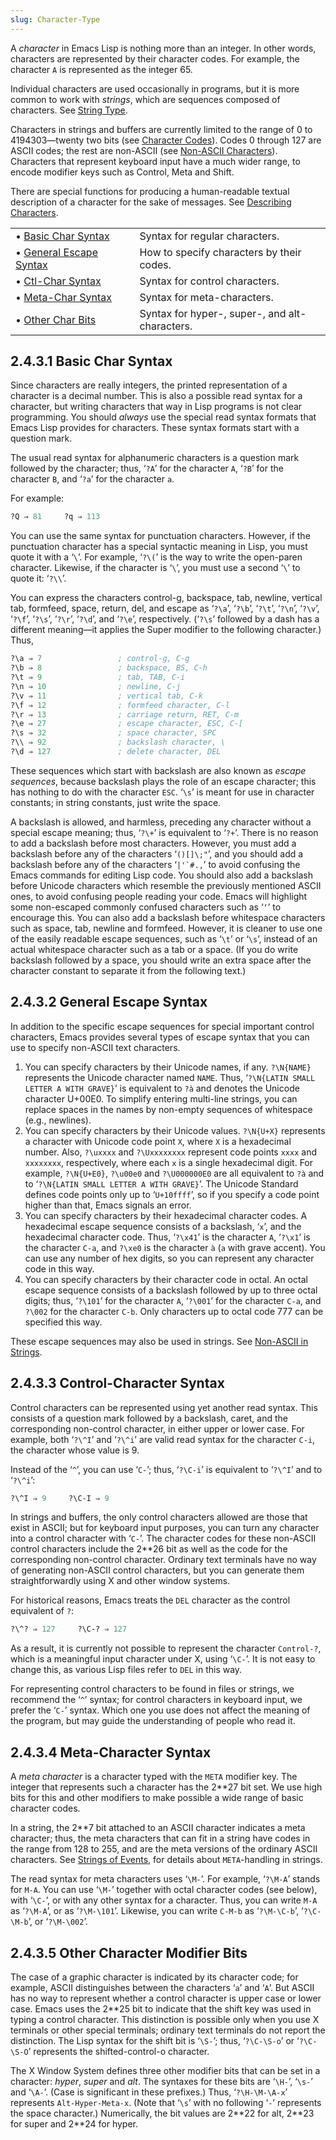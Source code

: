 ```yaml
---
slug: Character-Type
---
```


A *character* in Emacs Lisp is nothing more than an integer. In other words, characters are represented by their character codes. For example, the character `A` is represented as the integer 65<!-- /@w -->.

Individual characters are used occasionally in programs, but it is more common to work with *strings*, which are sequences composed of characters. See [String Type](/docs/elisp/String-Type).

Characters in strings and buffers are currently limited to the range of 0 to 4194303—twenty two bits (see [Character Codes](/docs/elisp/Character-Codes)). Codes 0 through 127 are ASCII codes; the rest are non-ASCII (see [Non-ASCII Characters](/docs/elisp/Non_002dASCII-Characters)). Characters that represent keyboard input have a much wider range, to encode modifier keys such as Control, Meta and Shift.

There are special functions for producing a human-readable textual description of a character for the sake of messages. See [Describing Characters](/docs/elisp/Describing-Characters).

|                                                              |    |                                                |
| :----------------------------------------------------------- | -- | :--------------------------------------------- |
| • [Basic Char Syntax](/docs/elisp/Basic-Char-Syntax)         |    | Syntax for regular characters.                 |
| • [General Escape Syntax](/docs/elisp/General-Escape-Syntax) |    | How to specify characters by their codes.      |
| • [Ctl-Char Syntax](/docs/elisp/Ctl_002dChar-Syntax)         |    | Syntax for control characters.                 |
| • [Meta-Char Syntax](/docs/elisp/Meta_002dChar-Syntax)       |    | Syntax for meta-characters.                    |
| • [Other Char Bits](/docs/elisp/Other-Char-Bits)             |    | Syntax for hyper-, super-, and alt-characters. |
## 2.4.3.1 Basic Char Syntax

Since characters are really integers, the printed representation of a character is a decimal number. This is also a possible read syntax for a character, but writing characters that way in Lisp programs is not clear programming. You should *always* use the special read syntax formats that Emacs Lisp provides for characters. These syntax formats start with a question mark.

The usual read syntax for alphanumeric characters is a question mark followed by the character; thus, ‘`?A`’ for the character `A`, ‘`?B`’ for the character `B`, and ‘`?a`’ for the character `a`.

For example:

```lisp
?Q ⇒ 81     ?q ⇒ 113
```

You can use the same syntax for punctuation characters. However, if the punctuation character has a special syntactic meaning in Lisp, you must quote it with a ‘`\`’. For example, ‘`?\(`’ is the way to write the open-paren character. Likewise, if the character is ‘`\`’, you must use a second ‘`\`’ to quote it: ‘`?\\`’.

You can express the characters control-g, backspace, tab, newline, vertical tab, formfeed, space, return, del, and escape as ‘`?\a`’, ‘`?\b`’, ‘`?\t`’, ‘`?\n`’, ‘`?\v`’, ‘`?\f`’, ‘`?\s`’, ‘`?\r`’, ‘`?\d`’, and ‘`?\e`’, respectively. (‘`?\s`’ followed by a dash has a different meaning—it applies the Super modifier to the following character.) Thus,

```lisp
?\a ⇒ 7                 ; control-g, C-g
?\b ⇒ 8                 ; backspace, BS, C-h
?\t ⇒ 9                 ; tab, TAB, C-i
?\n ⇒ 10                ; newline, C-j
?\v ⇒ 11                ; vertical tab, C-k
?\f ⇒ 12                ; formfeed character, C-l
?\r ⇒ 13                ; carriage return, RET, C-m
?\e ⇒ 27                ; escape character, ESC, C-[
?\s ⇒ 32                ; space character, SPC
?\\ ⇒ 92                ; backslash character, \
?\d ⇒ 127               ; delete character, DEL
```

These sequences which start with backslash are also known as *escape sequences*, because backslash plays the role of an escape character; this has nothing to do with the character `ESC`. ‘`\s`’ is meant for use in character constants; in string constants, just write the space.

A backslash is allowed, and harmless, preceding any character without a special escape meaning; thus, ‘`?\+`’ is equivalent to ‘`?+`’. There is no reason to add a backslash before most characters. However, you must add a backslash before any of the characters ‘`()[]\;"`’, and you should add a backslash before any of the characters ‘``|'`#.,``’ to avoid confusing the Emacs commands for editing Lisp code. You should also add a backslash before Unicode characters which resemble the previously mentioned ASCII ones, to avoid confusing people reading your code. Emacs will highlight some non-escaped commonly confused characters such as ‘`‘`’ to encourage this. You can also add a backslash before whitespace characters such as space, tab, newline and formfeed. However, it is cleaner to use one of the easily readable escape sequences, such as ‘`\t`’ or ‘`\s`’, instead of an actual whitespace character such as a tab or a space. (If you do write backslash followed by a space, you should write an extra space after the character constant to separate it from the following text.)
## 2.4.3.2 General Escape Syntax

In addition to the specific escape sequences for special important control characters, Emacs provides several types of escape syntax that you can use to specify non-ASCII text characters.

1.  You can specify characters by their Unicode names, if any. `?\N{NAME}` represents the Unicode character named `NAME`. Thus, ‘`?\N{LATIN SMALL LETTER A WITH GRAVE}`’ is equivalent to `?à` and denotes the Unicode character U+00E0. To simplify entering multi-line strings, you can replace spaces in the names by non-empty sequences of whitespace (e.g., newlines).
2.  You can specify characters by their Unicode values. `?\N{U+X}` represents a character with Unicode code point `X`, where `X` is a hexadecimal number. Also, `?\uxxxx` and `?\Uxxxxxxxx` represent code points `xxxx` and `xxxxxxxx`, respectively, where each `x` is a single hexadecimal digit. For example, `?\N{U+E0}`, `?\u00e0` and `?\U000000E0` are all equivalent to `?à` and to ‘`?\N{LATIN SMALL LETTER A WITH GRAVE}`’. The Unicode Standard defines code points only up to ‘`U+10ffff`’, so if you specify a code point higher than that, Emacs signals an error.
3.  You can specify characters by their hexadecimal character codes. A hexadecimal escape sequence consists of a backslash, ‘`x`’, and the hexadecimal character code. Thus, ‘`?\x41`’ is the character `A`, ‘`?\x1`’ is the character `C-a`, and `?\xe0` is the character `à` (`a` with grave accent). You can use any number of hex digits, so you can represent any character code in this way.
4.  You can specify characters by their character code in octal. An octal escape sequence consists of a backslash followed by up to three octal digits; thus, ‘`?\101`’ for the character `A`, ‘`?\001`’ for the character `C-a`, and `?\002` for the character `C-b`. Only characters up to octal code 777 can be specified this way.

These escape sequences may also be used in strings. See [Non-ASCII in Strings](/docs/elisp/Non_002dASCII-in-Strings).
## 2.4.3.3 Control-Character Syntax

Control characters can be represented using yet another read syntax. This consists of a question mark followed by a backslash, caret, and the corresponding non-control character, in either upper or lower case. For example, both ‘`?\^I`’ and ‘`?\^i`’ are valid read syntax for the character `C-i`, the character whose value is 9.

Instead of the ‘`^`’, you can use ‘`C-`’; thus, ‘`?\C-i`’ is equivalent to ‘`?\^I`’ and to ‘`?\^i`’:

```lisp
?\^I ⇒ 9     ?\C-I ⇒ 9
```

In strings and buffers, the only control characters allowed are those that exist in ASCII; but for keyboard input purposes, you can turn any character into a control character with ‘`C-`’. The character codes for these non-ASCII control characters include the 2\*\*26 bit as well as the code for the corresponding non-control character. Ordinary text terminals have no way of generating non-ASCII control characters, but you can generate them straightforwardly using X and other window systems.

For historical reasons, Emacs treats the `DEL` character as the control equivalent of `?`:

```lisp
?\^? ⇒ 127     ?\C-? ⇒ 127
```

As a result, it is currently not possible to represent the character `Control-?`, which is a meaningful input character under X, using ‘`\C-`’. It is not easy to change this, as various Lisp files refer to `DEL` in this way.

For representing control characters to be found in files or strings, we recommend the ‘`^`’ syntax; for control characters in keyboard input, we prefer the ‘`C-`’ syntax. Which one you use does not affect the meaning of the program, but may guide the understanding of people who read it.
## 2.4.3.4 Meta-Character Syntax

A *meta character* is a character typed with the `META` modifier key. The integer that represents such a character has the 2\*\*27 bit set. We use high bits for this and other modifiers to make possible a wide range of basic character codes.

In a string, the 2\*\*7 bit attached to an ASCII character indicates a meta character; thus, the meta characters that can fit in a string have codes in the range from 128 to 255, and are the meta versions of the ordinary ASCII characters. See [Strings of Events](/docs/elisp/Strings-of-Events), for details about `META`-handling in strings.

The read syntax for meta characters uses ‘`\M-`’. For example, ‘`?\M-A`’ stands for `M-A`. You can use ‘`\M-`’ together with octal character codes (see below), with ‘`\C-`’, or with any other syntax for a character. Thus, you can write `M-A` as ‘`?\M-A`’, or as ‘`?\M-\101`’. Likewise, you can write `C-M-b` as ‘`?\M-\C-b`’, ‘`?\C-\M-b`’, or ‘`?\M-\002`’.
## 2.4.3.5 Other Character Modifier Bits

The case of a graphic character is indicated by its character code; for example, ASCII distinguishes between the characters ‘`a`’ and ‘`A`’. But ASCII has no way to represent whether a control character is upper case or lower case. Emacs uses the 2\*\*25 bit to indicate that the shift key was used in typing a control character. This distinction is possible only when you use X terminals or other special terminals; ordinary text terminals do not report the distinction. The Lisp syntax for the shift bit is ‘`\S-`’; thus, ‘`?\C-\S-o`’ or ‘`?\C-\S-O`’ represents the shifted-control-o character.

The X Window System defines three other modifier bits that can be set in a character: *hyper*, *super* and *alt*. The syntaxes for these bits are ‘`\H-`’, ‘`\s-`’ and ‘`\A-`’. (Case is significant in these prefixes.) Thus, ‘`?\H-\M-\A-x`’ represents `Alt-Hyper-Meta-x`. (Note that ‘`\s`’ with no following ‘`-`’ represents the space character.) Numerically, the bit values are 2\*\*22 for alt, 2\*\*23 for super and 2\*\*24 for hyper.
